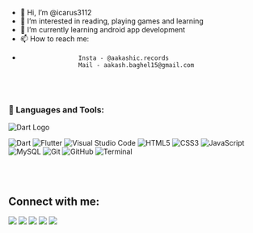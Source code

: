 - 👋 Hi, I’m @icarus3112
- 👀 I’m interested in reading, playing games and learning 
- 🌱 I’m currently learning android app development
- 📫 How to reach me: 
-                     Insta - @aakashic.records
                      Mail - aakash.baghel15@gmail.com
                      
<!---
icarus3112/icarus3112 is a ✨ special ✨ repository because its `README.md` (this file) appears on your GitHub profile.
You can click the Preview link to take a look at your changes.
--->

<br />
<br />

### 🚀 Languages and Tools:

![Dart Logo](https://img.icons8.com/color/50/000000/dart.png)
  
<a><img alt="Dart" src="https://img.icons8.com/color/50/000000/dart.png" /></a>
<a><img alt="Flutter" src="https://img.icons8.com/color/48/000000/flutter.png" /></a>
<a><img alt="Visual Studio Code" src="https://img.icons8.com/fluent/50/000000/visual-studio-code-2019.png" /></a>
<a><img alt="HTML5" src="https://img.icons8.com/color/48/000000/html-5.png" /></a>
<img alt="CSS3" src="https://img.icons8.com/color/48/000000/css3.png" />
<img alt="JavaScript" src="https://img.icons8.com/color/50/000000/javascript--v2.png" />
<img alt="MySQL" src="https://img.icons8.com/fluent/50/000000/mysql-logo.png" />
<img alt="Git" src="https://img.icons8.com/color/50/000000/git.png" />
<img alt="GitHub" src="https://img.icons8.com/color/50/000000/github--v1.png" />
<img alt="Terminal" src="https://img.icons8.com/color/50/000000/run-command.png" />

</p>

<br />
<br /> 

## Connect with me:
<p align="left">

<a href = "https://www.linkedin.com/in/aakashdeep-singh-baghel-664b531a7/" target="_blank"><img src="https://img.icons8.com/fluent/48/000000/linkedin.png"/></a>
<a href = "https://twitter.com/subhamraoniar"><img src="https://img.icons8.com/fluent/48/000000/twitter.png"/></a>
<a href = "https://www.instagram.com/aakashic.records/"><img src="https://img.icons8.com/fluent/48/000000/instagram-new.png"/></a>
<a href = ""><img src="https://img.icons8.com/color/48/000000/youtube-play.png"/></a>
<a><img src="https://icomoon.io/iconsabf18a1/4/880.svg"/></a>  

</p>

<br /> 
<br /> 
